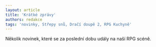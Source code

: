 ```yaml
---
layout: article
title: 'Krátké zprávy'
authors: redakce
tags: 'novinky, Střepy snů, Dračí doupě 2, RPG Kuchyně'
---
```


Několik novinek, které se za poslední
dobu udály na naší RPG scéně.
